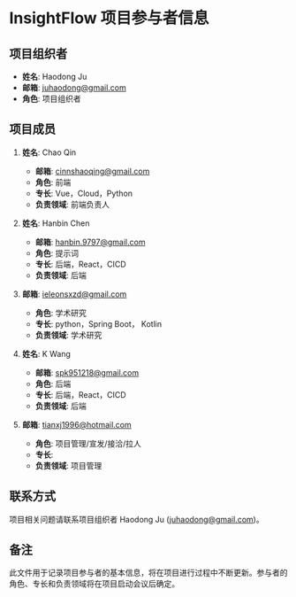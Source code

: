 # InsightFlow 项目参与者信息

## 项目组织者
- **姓名**: Haodong Ju
- **邮箱**: juhaodong@gmail.com
- **角色**: 项目组织者

## 项目成员
1. **姓名**: Chao Qin
   - **邮箱**: cinnshaoqing@gmail.com
   - **角色**: 前端
   - **专长**: Vue，Cloud，Python
   - **负责领域**: 前端负责人

2. **姓名**: Hanbin Chen
   - **邮箱**: hanbin.9797@gmail.com
   - **角色**: 提示词
   - **专长**: 后端，React，CICD
   - **负责领域**: 后端

3. **邮箱**: ieleonsxzd@gmail.com
   - **角色**: 学术研究
   - **专长**: python，Spring Boot， Kotlin
   - **负责领域**: 学术研究

4. **姓名**: K Wang
   - **邮箱**: spk951218@gmail.com
   - **角色**: 后端
   - **专长**: 后端，React，CICD
   - **负责领域**: 后端

5. **邮箱**: tianxj1996@hotmail.com
   - **角色**: 项目管理/宣发/接洽/拉人
   - **专长**: 
   - **负责领域**: 项目管理

## 联系方式
项目相关问题请联系项目组织者 Haodong Ju (juhaodong@gmail.com)。

## 备注
此文件用于记录项目参与者的基本信息，将在项目进行过程中不断更新。参与者的角色、专长和负责领域将在项目启动会议后确定。
